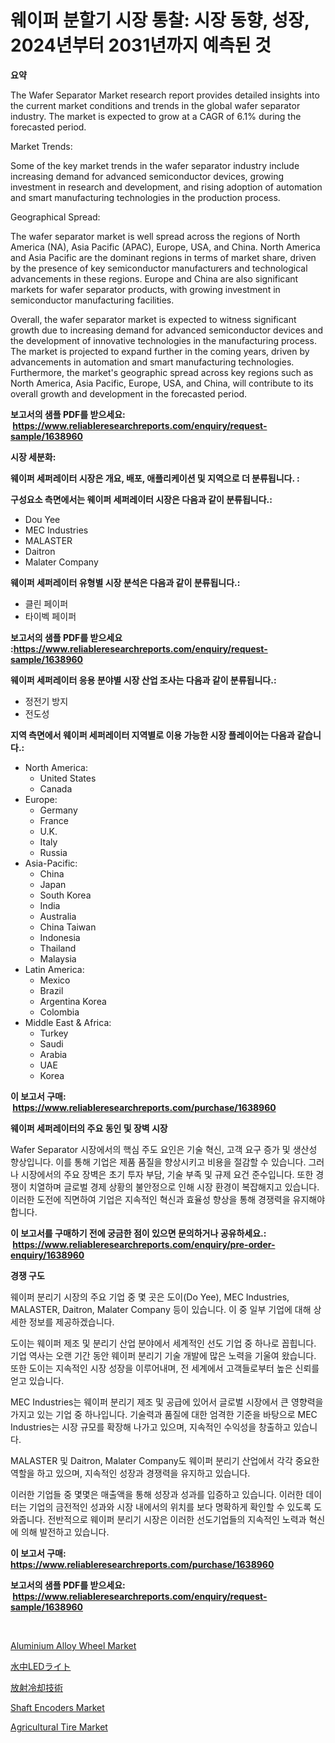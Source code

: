 <p><h1>웨이퍼 분할기 시장 통찰: 시장 동향, 성장, 2024년부터 2031년까지 예측된 것</h1></p><p><strong>요약</strong></p>
<p><p>The Wafer Separator Market research report provides detailed insights into the current market conditions and trends in the global wafer separator industry. The market is expected to grow at a CAGR of 6.1% during the forecasted period.</p><p>Market Trends:</p><p>Some of the key market trends in the wafer separator industry include increasing demand for advanced semiconductor devices, growing investment in research and development, and rising adoption of automation and smart manufacturing technologies in the production process.</p><p>Geographical Spread:</p><p>The wafer separator market is well spread across the regions of North America (NA), Asia Pacific (APAC), Europe, USA, and China. North America and Asia Pacific are the dominant regions in terms of market share, driven by the presence of key semiconductor manufacturers and technological advancements in these regions. Europe and China are also significant markets for wafer separator products, with growing investment in semiconductor manufacturing facilities.</p><p>Overall, the wafer separator market is expected to witness significant growth due to increasing demand for advanced semiconductor devices and the development of innovative technologies in the manufacturing process. The market is projected to expand further in the coming years, driven by advancements in automation and smart manufacturing technologies. Furthermore, the market's geographic spread across key regions such as North America, Asia Pacific, Europe, USA, and China, will contribute to its overall growth and development in the forecasted period.</p></p>
<p><strong>보고서의 샘플 PDF를 받으세요: &nbsp;<a href="https://www.reliableresearchreports.com/enquiry/request-sample/1638960">https://www.reliableresearchreports.com/enquiry/request-sample/1638960</a></strong></p>
<p><strong>시장 세분화:</strong></p>
<p><strong> 웨이퍼 세퍼레이터 시장은 개요, 배포, 애플리케이션 및 지역으로 더 분류됩니다. :</strong></p>
<p><strong>구성요소 측면에서는 웨이퍼 세퍼레이터 시장은 다음과 같이 분류됩니다.:</strong></p>
<p><ul><li>Dou Yee</li><li>MEC Industries</li><li>MALASTER</li><li>Daitron</li><li>Malater Company</li></ul></p>
<p><strong> 웨이퍼 세퍼레이터 유형별 시장 분석은 다음과 같이 분류됩니다.:</strong></p>
<p><ul><li>클린 페이퍼</li><li>타이벡 페이퍼</li></ul></p>
<p><strong>보고서의 샘플 PDF를 받으세요 :<a href="https://www.reliableresearchreports.com/enquiry/request-sample/1638960">https://www.reliableresearchreports.com/enquiry/request-sample/1638960</a></strong></p>
<p><strong> 웨이퍼 세퍼레이터 응용 분야별 시장 산업 조사는 다음과 같이 분류됩니다.:</strong></p>
<p><ul><li>정전기 방지</li><li>전도성</li></ul></p>
<p><strong>지역 측면에서 웨이퍼 세퍼레이터 지역별로 이용 가능한 시장 플레이어는 다음과 같습니다.:</strong></p>
<p><ul>
    <li>
        North America:
        <ul>
            <li>United States</li>
            <li>Canada</li>
        </ul>
    </li>
    <li>
        Europe:
        <ul>
            <li>Germany</li>
            <li>France</li>
            <li>U.K.</li>
            <li>Italy</li>
            <li>Russia</li>
        </ul>
    </li>
    <li>
        Asia-Pacific:
        <ul>
            <li>China</li>
            <li>Japan</li>
            <li>South Korea</li>
            <li>India</li>
            <li>Australia</li>
            <li>China Taiwan</li>
            <li>Indonesia</li>
            <li>Thailand</li>
            <li>Malaysia</li>
        </ul>
    </li>
    <li>
        Latin America:
        <ul>
            <li>Mexico</li>
            <li>Brazil</li>
            <li>Argentina Korea</li>
            <li>Colombia</li>
        </ul>
    </li>
    <li>
        Middle East & Africa:
        <ul>
            <li>Turkey</li>
            <li>Saudi</li>
            <li>Arabia</li>
            <li>UAE</li>
            <li>Korea</li>
        </ul>
    </li>
    </ul></p>
<p><strong>이 보고서 구매: &nbsp;<a href="https://www.reliableresearchreports.com/purchase/1638960">https://www.reliableresearchreports.com/purchase/1638960</a></strong></p>
<p><strong>웨이퍼 세퍼레이터의 주요 동인 및 장벽 시장</strong></p>
<p><p>Wafer Separator 시장에서의 핵심 주도 요인은 기술 혁신, 고객 요구 증가 및 생산성 향상입니다. 이를 통해 기업은 제품 품질을 향상시키고 비용을 절감할 수 있습니다. 그러나 시장에서의 주요 장벽은 초기 투자 부담, 기술 부족 및 규제 요건 준수입니다. 또한 경쟁이 치열하며 글로벌 경제 상황의 불안정으로 인해 시장 환경이 복잡해지고 있습니다. 이러한 도전에 직면하여 기업은 지속적인 혁신과 효율성 향상을 통해 경쟁력을 유지해야 합니다.</p></p>
<p><strong>이 보고서를 구매하기 전에 궁금한 점이 있으면 문의하거나 공유하세요.: &nbsp;<a href="https://www.reliableresearchreports.com/enquiry/pre-order-enquiry/1638960">https://www.reliableresearchreports.com/enquiry/pre-order-enquiry/1638960</a></strong></p>
<p><strong>경쟁 구도</strong></p>
<p><p>웨이퍼 분리기 시장의 주요 기업 중 몇 곳은 도이(Do Yee), MEC Industries, MALASTER, Daitron, Malater Company 등이 있습니다. 이 중 일부 기업에 대해 상세한 정보를 제공하겠습니다.</p><p>도이는 웨이퍼 제조 및 분리기 산업 분야에서 세계적인 선도 기업 중 하나로 꼽힙니다. 기업 역사는 오랜 기간 동안 웨이퍼 분리기 기술 개발에 많은 노력을 기울여 왔습니다. 또한 도이는 지속적인 시장 성장을 이루어내며, 전 세계에서 고객들로부터 높은 신뢰를 얻고 있습니다.</p><p>MEC Industries는 웨이퍼 분리기 제조 및 공급에 있어서 글로벌 시장에서 큰 영향력을 가지고 있는 기업 중 하나입니다. 기술력과 품질에 대한 엄격한 기준을 바탕으로 MEC Industries는 시장 규모를 확장해 나가고 있으며, 지속적인 수익성을 창출하고 있습니다.</p><p>MALASTER 및 Daitron, Malater Company도 웨이퍼 분리기 산업에서 각각 중요한 역할을 하고 있으며, 지속적인 성장과 경쟁력을 유지하고 있습니다.</p><p>이러한 기업들 중 몇몇은 매출액을 통해 성장과 성과를 입증하고 있습니다. 이러한 데이터는 기업의 금전적인 성과와 시장 내에서의 위치를 보다 명확하게 확인할 수 있도록 도와줍니다. 전반적으로 웨이퍼 분리기 시장은 이러한 선도기업들의 지속적인 노력과 혁신에 의해 발전하고 있습니다.</p></p>
<p><strong>이 보고서 구매: &nbsp; <a href="https://www.reliableresearchreports.com/purchase/1638960">https://www.reliableresearchreports.com/purchase/1638960</a></strong></p>
<p><strong>보고서의 샘플 PDF를 받으세요: &nbsp;<a href="https://www.reliableresearchreports.com/enquiry/request-sample/1638960">https://www.reliableresearchreports.com/enquiry/request-sample/1638960</a></strong><strong></strong></p>
<p>&nbsp;</p>
<p><p><a href="https://issuu.com/reportprime-2/docs/aluminium-alloy-wheel-market-size-2030.pptx">Aluminium Alloy Wheel Market</a></p><p><a href="https://github.com/lrlmopnhwd79300/Market-Research-Report-List-1/blob/main/73688869894.md">水中LEDライト</a></p><p><a href="https://github.com/EstelWisozk1/Market-Research-Report-List-1/blob/main/14955259895.md">放射冷却技術</a></p><p><a href="https://github.com/julyju69/Market-Research-Report-List-2/blob/main/shaft-encoders-market.md">Shaft Encoders Market</a></p><p><a href="https://issuu.com/reportprime-2/docs/agricultural-tire-market-size-2030.pptx">Agricultural Tire Market</a></p></p>